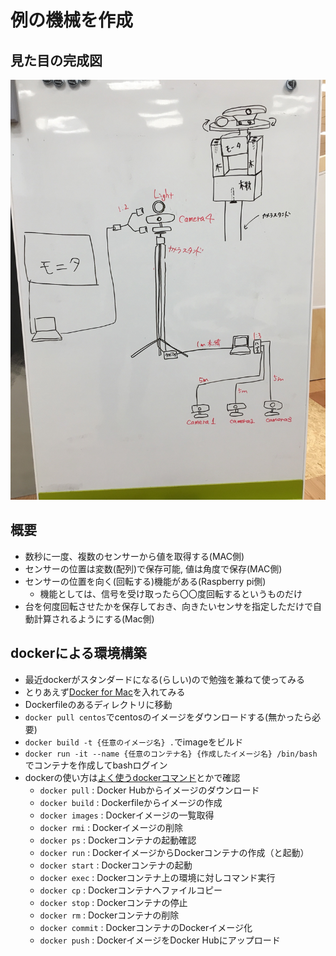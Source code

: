 # 例の機械を作成

## 見た目の完成図
![structure_image](doc/structure.jpg)

## 概要
- 数秒に一度、複数のセンサーから値を取得する(MAC側)
- センサーの位置は変数(配列)で保存可能, 値は角度で保存(MAC側)
- センサーの位置を向く(回転する)機能がある(Raspberry pi側)
  - 機能としては、信号を受け取ったら〇〇度回転するというものだけ
- 台を何度回転させたかを保存しておき、向きたいセンサを指定しただけで自動計算されるようにする(Mac側)

## dockerによる環境構築
- 最近dockerがスタンダードになる(らしい)ので勉強を兼ねて使ってみる
- とりあえず[Docker for Mac](https://docs.docker.com/engine/installation/mac/)を入れてみる
- Dockerfileのあるディレクトリに移動
- `docker pull centos`でcentosのイメージをダウンロードする(無かったら必要)
- `docker build -t {任意のイメージ名} .`でimageをビルド
- `docker run -it --name {任意のコンテナ名} {作成したイメージ名} /bin/bash`でコンテナを作成してbashログイン
- dockerの使い方は[よく使うdockerコマンド](http://qiita.com/noralife/items/18301143c20cc5172c56)とかで確認
    - `docker pull` : Docker Hubからイメージのダウンロード
    - `docker build` : Dockerfileからイメージの作成
    - `docker images` : Dockerイメージの一覧取得
    - `docker rmi` : Dockerイメージの削除
    - `docker ps` : Dockerコンテナの起動確認
    - `docker run` : DockerイメージからDockerコンテナの作成（と起動）
    - `docker start` : Dockerコンテナの起動
    - `docker exec` : Dockerコンテナ上の環境に対しコマンド実行
    - `docker cp` : Dockerコンテナへファイルコピー
    - `docker stop` : Dockerコンテナの停止
    - `docker rm` : Dockerコンテナの削除
    - `docker commit` : DockerコンテナのDockerイメージ化
    - `docker push` : DockerイメージをDocker Hubにアップロード
